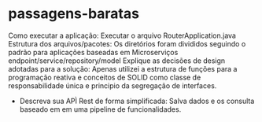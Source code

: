 # passagens-baratas
Como executar a aplicação: Executar o arquivo RouterApplication.java
Estrutura dos arquivos/pacotes: Os diretórios foram divididos seguindo o padrão para aplicações baseadas em Microserviços endpoint/service/repository/model
Explique as decisões de design adotadas para a solução: Apenas utilizei a estrutura de funções para a programação reativa e conceitos de SOLID como classe de responsabilidade única e principio da segregação de interfaces.
* Descreva sua APÌ Rest de forma simplificada: Salva dados e os consulta baseado em em uma pipeline de funcionalidades.
